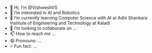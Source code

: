 - 👋 Hi, I’m @VishweshVS
- 👀 I’m interested in AI and Robotics
- 🌱 I’m currently learning Computer Science with AI at Adhi Shankara Institute of Engineering and Technology at Kaladi
- 💞️ I’m looking to collaborate on ...
- 📫 How to reach me ...
- 😄 Pronouns: ...
- ⚡ Fun fact: ...

<!---
VishweshVS/VishweshVS is a ✨ special ✨ repository because its `README.md` (this file) appears on your GitHub profile.
You can click the Preview link to take a look at your changes.
--->
